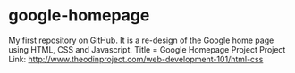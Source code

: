 # google-homepage
My first repository on GitHub. It is a re-design of the Google home page using HTML, CSS and Javascript.
Title = Google Homepage Project
Project Link: http://www.theodinproject.com/web-development-101/html-css
